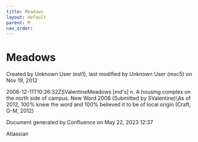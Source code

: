 ```yaml
---
title: Meadows
layout: default
parent: M
nav_order:
---
```


# Meadows

Created by  Unknown User (est1), last modified by  Unknown User (msc5) on Nov 19, 2012

2006-12-11T10:26:32ZSValentineMeadows [md's] n. A housing complex on the north side of campus. New Word 2006 (Submitted by SValentine)\As of 2012, 100% knew the word and 100% believed it to be of local origin.(Craft, G-M, 2012)

Document generated by Confluence on May 22, 2023 12:37

Atlassian
